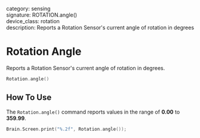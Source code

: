 category: sensing  
signature: ROTATION.angle()  
device_class: rotation  
description: Reports a Rotation Sensor's current angle of rotation in degrees  

# Rotation Angle

Reports a Rotation Sensor's current angle of rotation in degrees.

```cpp
Rotation.angle()
```

## How To Use

The `Rotation.angle()` command reports values in the range of **0.00** to **359.99**.


```cpp
Brain.Screen.print("%.2f", Rotation.angle());
```

<advanced>
</advanced>
